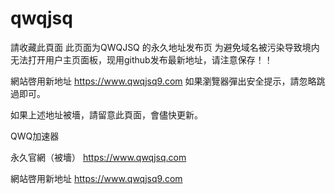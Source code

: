 # qwqjsq
請收藏此頁面
此页面为QWQJSQ 的永久地址发布页
为避免域名被污染导致境内无法打开用户主页面板，现用github发布最新地址，请注意保存！！

網站啓用新地址 https://www.qwqjsq9.com
如果瀏覽器彈出安全提示，請忽略跳過即可。

如果上述地址被墻，請留意此頁面，會儘快更新。

QWQ加速器

永久官網（被墻） https://www.qwqjsq.com

網站啓用新地址 https://www.qwqjsq9.com

